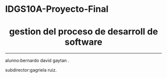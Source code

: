 # IDGS10A-Proyecto-Final
<!DCTYPE html PUBLIC "-//W3C//DTD XHTML 4.01//EN" "http://www.w3.org/TR/HTML4/strict.dtd">
<html>
<head>
<title>mi primara web </title>
</head>
<body>
    <h1 align="center" > gestion del proceso de desarroll de software </h1>
    <hr>
    <p>alunno:bernardo david gaytan .</p>
    <p>subdirector:gagriela ruiz.</p>
</body>
</html>
